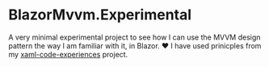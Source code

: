 # BlazorMvvm.Experimental
A very minimal experimental project to see how I can use the MVVM design pattern the way I am familiar with it, in Blazor. ❤️ I have used prinicples from my [xaml-code-experiences](https://github.com/haavamoa/xaml-code-experiences) project. 
